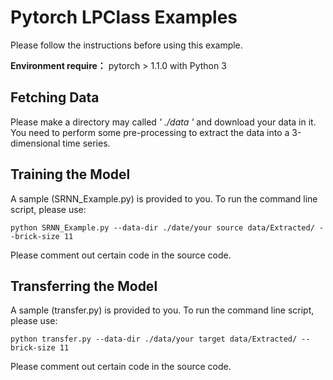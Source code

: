 # Pytorch LPClass Examples


Please follow the instructions before using this example.

**Environment require：** pytorch > 1.1.0 with Python 3

## Fetching Data

Please make a directory may called *' ./data '* and download your data in it.
You need to perform some pre-processing to extract the data into a 3-dimensional time series.

## Training the Model

A sample (SRNN_Example.py) is provided to you. To run the command line script, please use:
  
```
python SRNN_Example.py --data-dir ./date/your source data/Extracted/ --brick-size 11
```

Please comment out certain code in the source code.

## Transferring the Model

A sample (transfer.py) is provided to you. To run the command line script, please use:
  
```
python transfer.py --data-dir ./data/your target data/Extracted/ --brick-size 11
```

Please comment out certain code in the source code.





